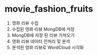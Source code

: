 # movie_fashion_fruits
1. 영화 리뷰 수집
2. 수집된 영화 리뷰 MongDB에 저장
3. MongDB에 저장 된 리뷰 가져오기
4. 영화 리뷰 데이터 전처리 및 분석
5. 분석된 영화 리뷰로 WordCloud 시각화
